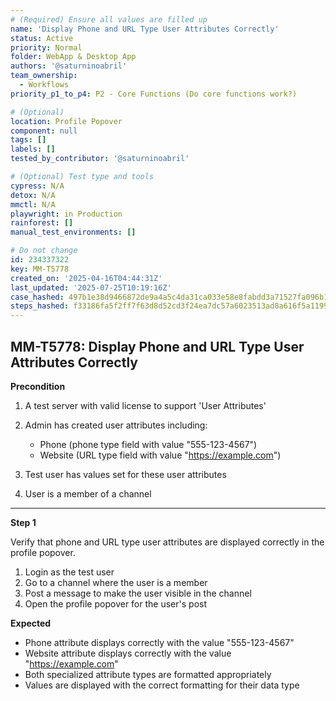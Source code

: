 ```yaml
---
# (Required) Ensure all values are filled up
name: 'Display Phone and URL Type User Attributes Correctly'
status: Active
priority: Normal
folder: WebApp & Desktop App
authors: '@saturninoabril'
team_ownership:
  - Workflows
priority_p1_to_p4: P2 - Core Functions (Do core functions work?)

# (Optional)
location: Profile Popover
component: null
tags: []
labels: []
tested_by_contributor: '@saturninoabril'

# (Optional) Test type and tools
cypress: N/A
detox: N/A
mmctl: N/A
playwright: in Production
rainforest: []
manual_test_environments: []

# Do not change
id: 234337322
key: MM-T5778
created_on: '2025-04-16T04:44:31Z'
last_updated: '2025-07-25T10:19:16Z'
case_hashed: 497b1e38d9466872de9a4a5c4da31ca033e58e8fabdd3a71527fa096b1183a7bf489b9253343f419051b5a6189473c83
steps_hashed: f33186fa5f2ff7f63d8d52cd3f24ea7dc57a6023513ad8a616f5a119945c14c1f372064fec68cdde31a950e826e43c18
---
```


<!-- (Auto-generated) Based on frontmatter's "key" and "name" -->

## MM-T5778: Display Phone and URL Type User Attributes Correctly

**Precondition**

1. A test server with valid license to support 'User Attributes'

2. Admin has created user attributes including:

   - Phone (phone type field with value "555-123-4567")
   - Website (URL type field with value "<https://example.com>")

3. Test user has values set for these user attributes

4. User is a member of a channel

---

**Step 1**

Verify that phone and URL type user attributes are displayed correctly in the profile popover.

1. Login as the test user
2. Go to a channel where the user is a member
3. Post a message to make the user visible in the channel
4. Open the profile popover for the user's post

**Expected**

- Phone attribute displays correctly with the value "555-123-4567"
- Website attribute displays correctly with the value "<https://example.com>"
- Both specialized attribute types are formatted appropriately
- Values are displayed with the correct formatting for their data type
